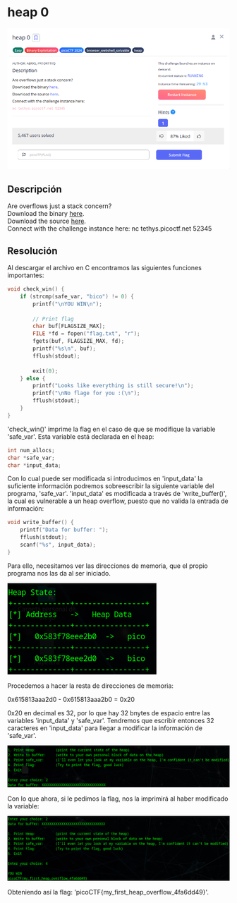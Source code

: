 # heap 0
![Descripcion del CTF](img/description.png)

## Descripción
Are overflows just a stack concern?  
Download the binary [here](https://artifacts.picoctf.net/c_tethys/13/chall).  
Download the source [here](https://artifacts.picoctf.net/c_tethys/13/chall.c).  
Connect with the challenge instance here: nc tethys.picoctf.net 52345

## Resolución
Al descargar el archivo en C encontramos las siguientes funciones importantes:

```c
void check_win() {
    if (strcmp(safe_var, "bico") != 0) {
        printf("\nYOU WIN\n");

        // Print flag
        char buf[FLAGSIZE_MAX];
        FILE *fd = fopen("flag.txt", "r");
        fgets(buf, FLAGSIZE_MAX, fd);
        printf("%s\n", buf);
        fflush(stdout);

        exit(0);
    } else {
        printf("Looks like everything is still secure!\n");
        printf("\nNo flage for you :(\n");
        fflush(stdout);
    }
}
```
'check_win()' imprime la flag en el caso de que se modifique la variable 'safe_var'.
Esta variable está declarada en el heap:

```c
int num_allocs;
char *safe_var;
char *input_data;
```

Con lo cual puede ser modificada si introducimos en 'input_data' la suficiente información podremos sobreescribir la siguiente variable del programa, 'safe_var'.
'input_data' es modificada a través de 'write_buffer()', la cual es vulnerable a un heap overflow, puesto que no valida la entrada de información:

```c
void write_buffer() {
    printf("Data for buffer: ");
    fflush(stdout);
    scanf("%s", input_data);
}
```

Para ello, necesitamos ver las direcciones de memoria, que el propio programa nos las da al ser iniciado.

![Consola](img/1.png)

Procedemos a hacer la resta de direcciones de memoria:

0x615813aaa2d0 - 0x615813aaa2b0 = 0x20

0x20 en decimal es 32, por lo que hay 32 bnytes de espacio entre las variables 'input_data' y 'safe_var'.
Tendremos que escribir entonces 32 caracteres en 'input_data' para llegar a modificar la información de 'safe_var'.

![Consola](img/2.png)

Con lo que ahora, si le pedimos la flag, nos la imprimirá al haber modificado la variable:

![Consola](img/3.png)

Obteniendo así la flag: 'picoCTF{my_first_heap_overflow_4fa6dd49}'.